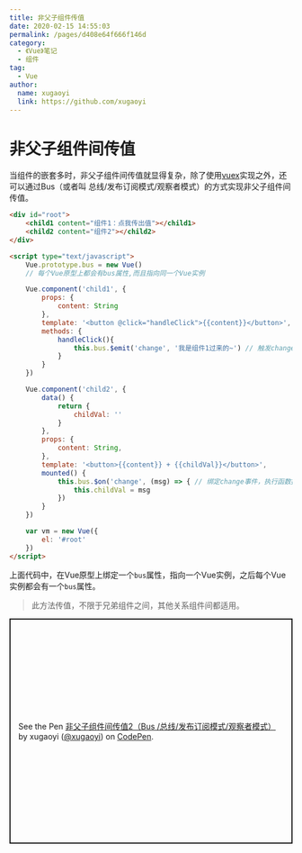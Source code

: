 ```yaml
---
title: 非父子组件传值
date: 2020-02-15 14:55:03
permalink: /pages/d408e64f666f146d
category:
  - 《Vue》笔记
  - 组件
tag:
  - Vue
author:
  name: xugaoyi
  link: https://github.com/xugaoyi
---
```

# 非父子组件间传值

当组件的嵌套多时，非父子组件间传值就显得复杂，除了使用[vuex](https://vuex.vuejs.org/zh/)实现之外，还可以通过Bus（或者叫 总线/发布订阅模式/观察者模式）的方式实现非父子组件间传值。

<!-- more -->

<div id="root">
		<child1 content="组件1：点我传出值"></child1>
		<child2 content="组件2"></child2>
	</div>

```html
<div id="root">
    <child1 content="组件1：点我传出值"></child1>
    <child2 content="组件2"></child2>
</div>

<script type="text/javascript">
	Vue.prototype.bus = new Vue()
	// 每个Vue原型上都会有bus属性,而且指向同一个Vue实例

	Vue.component('child1', {
		props: {
			content: String
		},
		template: '<button @click="handleClick">{{content}}</button>',
		methods: {
			handleClick(){
				this.bus.$emit('change', '我是组件1过来的~') // 触发change事件，传出值
			}
		}
	})

	Vue.component('child2', {
		data() {
			return {
				childVal: ''
			}
		},
		props: {
			content: String,
		},
		template: '<button>{{content}} + {{childVal}}</button>',
		mounted() {
			this.bus.$on('change', (msg) => { // 绑定change事件，执行函数接收值
				this.childVal = msg
			})
		}
	})

	var vm = new Vue({
		el: '#root'
	})
</script>
```
上面代码中，在Vue原型上绑定一个`bus`属性，指向一个Vue实例，之后每个Vue实例都会有一个`bus`属性。

> 此方法传值，不限于兄弟组件之间，其他关系组件间都适用。

<p class="codepen" data-height="400" data-theme-id="light" data-default-tab="js,result" data-user="xugaoyi" data-slug-hash="wvaGwEj" style="height: 400px; box-sizing: border-box; display: flex; align-items: center; justify-content: center; border: 2px solid; margin: 1em 0; padding: 1em;" data-pen-title="非父子组件间传值2（Bus /总线/发布订阅模式/观察者模式）">
  <span>See the Pen <a href="https://codepen.io/xugaoyi/pen/wvaGwEj">
  非父子组件间传值2（Bus /总线/发布订阅模式/观察者模式）</a> by xugaoyi (<a href="https://codepen.io/xugaoyi">@xugaoyi</a>)
  on <a href="https://codepen.io">CodePen</a>.</span>
</p>
<script async src="https://static.codepen.io/assets/embed/ei.js"></script>
